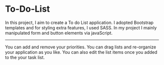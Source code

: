 # To-Do-List

In this project, I aim to create a To do List application.
I adopted Bootstrap templates and   for styling extra features, I  used SASS.
In my project I mainly manipulated form and button elements via javaScript. 

*********************************
You can add and remove your priorities. 
You can drag lists and re-organize your application  as you like.
You can also edit the list items once you added to the your task list.
